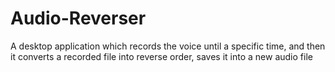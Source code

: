 # Audio-Reverser
A desktop application which records the voice until a specific time, and then it converts a recorded file into reverse order, saves it into a new audio file
